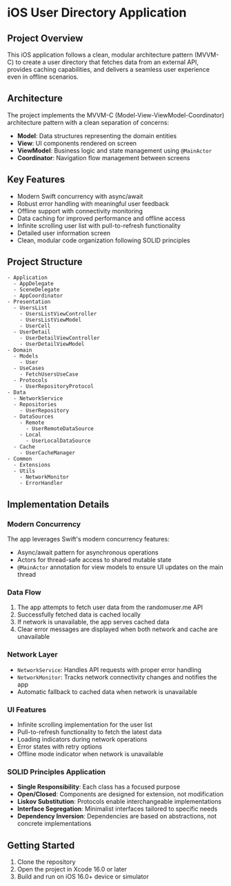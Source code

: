 # iOS User Directory Application

## Project Overview

This iOS application follows a clean, modular architecture pattern (MVVM-C) to create a user directory that fetches data from an external API, provides caching capabilities, and delivers a seamless user experience even in offline scenarios.

## Architecture

The project implements the MVVM-C (Model-View-ViewModel-Coordinator) architecture pattern with a clean separation of concerns:

- **Model**: Data structures representing the domain entities
- **View**: UI components rendered on screen
- **ViewModel**: Business logic and state management using `@MainActor`
- **Coordinator**: Navigation flow management between screens

## Key Features

- Modern Swift concurrency with async/await
- Robust error handling with meaningful user feedback
- Offline support with connectivity monitoring
- Data caching for improved performance and offline access
- Infinite scrolling user list with pull-to-refresh functionality
- Detailed user information screen
- Clean, modular code organization following SOLID principles

## Project Structure

```
- Application
  - AppDelegate
  - SceneDelegate
  - AppCoordinator
- Presentation
  - UsersList
    - UsersListViewController
    - UsersListViewModel
    - UserCell
  - UserDetail
    - UserDetailViewController
    - UserDetailViewModel
- Domain
  - Models
    - User
  - UseCases
    - FetchUsersUseCase
  - Protocols
    - UserRepositoryProtocol
- Data
  - NetworkService
  - Repositories
    - UserRepository
  - DataSources
    - Remote
      - UserRemoteDataSource
    - Local
      - UserLocalDataSource
  - Cache
    - UserCacheManager
- Common
  - Extensions
  - Utils
    - NetworkMonitor
    - ErrorHandler
```

## Implementation Details

### Modern Concurrency

The app leverages Swift's modern concurrency features:
- Async/await pattern for asynchronous operations
- Actors for thread-safe access to shared mutable state
- `@MainActor` annotation for view models to ensure UI updates on the main thread

### Data Flow

1. The app attempts to fetch user data from the randomuser.me API
2. Successfully fetched data is cached locally
3. If network is unavailable, the app serves cached data
4. Clear error messages are displayed when both network and cache are unavailable

### Network Layer

- `NetworkService`: Handles API requests with proper error handling
- `NetworkMonitor`: Tracks network connectivity changes and notifies the app
- Automatic fallback to cached data when network is unavailable

### UI Features

- Infinite scrolling implementation for the user list
- Pull-to-refresh functionality to fetch the latest data
- Loading indicators during network operations
- Error states with retry options
- Offline mode indicator when network is unavailable

### SOLID Principles Application

- **Single Responsibility**: Each class has a focused purpose
- **Open/Closed**: Components are designed for extension, not modification
- **Liskov Substitution**: Protocols enable interchangeable implementations
- **Interface Segregation**: Minimalist interfaces tailored to specific needs
- **Dependency Inversion**: Dependencies are based on abstractions, not concrete implementations

## Getting Started

1. Clone the repository
2. Open the project in Xcode 16.0 or later
3. Build and run on iOS 16.0+ device or simulator
